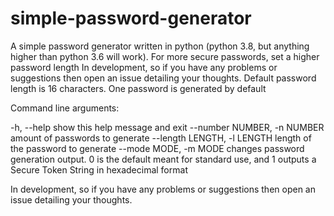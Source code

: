 
# simple-password-generator
A simple password generator written in python (python 3.8, but anything higher than python 3.6 will work). 
For more secure passwords, set a higher password length
In development, so if you have any problems or suggestions then open an issue detailing your thoughts.
Default password length is 16 characters.
One password is generated by default

Command line arguments:

  -h, --help            show this help message and exit
  --number NUMBER, -n NUMBER
                        amount of passwords to generate
  --length LENGTH, -l LENGTH
                        length of the password to generate
  --mode MODE, -m MODE  changes password generation output. 0 is the default meant for standard use,
                        and 1 outputs a Secure Token String in hexadecimal format
	

In development, so if you have any problems or suggestions then open an issue detailing your thoughts.

